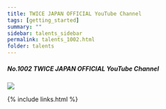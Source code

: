 ```yaml
---
title: TWICE JAPAN OFFICIAL YouTube Channel 
tags: [getting_started]
summary: ""
sidebar: talents_sidebar
permalink: talents_1002.html
folder: talents
---
```



##### No.1002 TWICE JAPAN OFFICIAL YouTube Channel  

![](https://yt3.ggpht.com/rYDoYlXeV5kzZxzyjTmZx64dfdPhEqqIPR3CTK9HWrCsjrKyeFwmZYVmqq0xm7dnxIkWNmYMbA=s176-c-k-c0x00ffffff-no-rj)




{% include links.html %}
